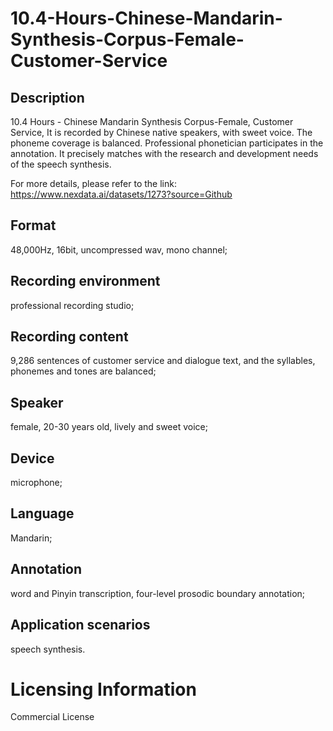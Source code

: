 # 10.4-Hours-Chinese-Mandarin-Synthesis-Corpus-Female-Customer-Service

## Description
10.4 Hours - Chinese Mandarin Synthesis Corpus-Female, Customer Service, It is recorded by Chinese native speakers, with sweet voice. The phoneme coverage is balanced. Professional phonetician participates in the annotation. It precisely matches with the research and development needs of the speech synthesis.

For more details, please refer to the link: https://www.nexdata.ai/datasets/1273?source=Github


## Format
48,000Hz, 16bit, uncompressed wav, mono channel;
## Recording environment
professional recording studio;
## Recording content
9,286 sentences of customer service and dialogue text, and the syllables, phonemes and tones are balanced;
## Speaker
female, 20-30 years old, lively and sweet voice;
## Device
microphone;
## Language
Mandarin;
## Annotation
word and Pinyin transcription, four-level prosodic boundary annotation;
## Application scenarios
speech synthesis.
# Licensing Information
Commercial License
